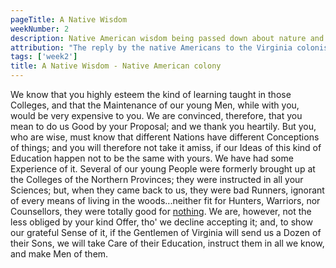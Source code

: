 ```yaml
---
pageTitle: A Native Wisdom
weekNumber: 2
description: Native American wisdom being passed down about nature and life.
attribution: "The reply by the native Americans to the Virginia colonists who had proposed to educate six native American boys at Williamsburg College in 1774"
tags: ['week2']
title: A Native Wisdom - Native American colony
---
```


We know that you highly esteem the kind of learning taught in those Colleges, and that the Maintenance of our young Men, while with you, would be very expensive to you. We are convinced, therefore, that you mean to do us Good by your Proposal; and we thank you heartily. But you, who are wise, must know that different Nations have different Conceptions of things; and you will therefore not take it amiss, if our Ideas of this kind of Education happen not to be the same with yours. We have had some Experience of it. Several of our young People were formerly brought up at the Colleges of the Northern Provinces; they were instructed in all your Sciences; but, when they came back to us, they were bad Runners, ignorant of every means of living in the woods...neither fit for Hunters, Warriors, nor Counsellors, they were totally good for <ins>nothing</ins>. We are, however, not the less obliged by your kind Offer, tho' we decline accepting it; and, to show our grateful Sense of it, if the Gentlemen of Virginia will send us a Dozen of their Sons, we will take Care of their Education, instruct them in all we know, and make Men of them.
